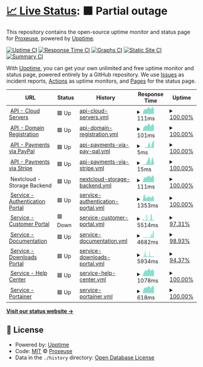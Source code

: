 # [📈 Live Status](https://status.proxeuse.com): <!--live status--> **🟧 Partial outage**

This repository contains the open-source uptime monitor and status page for [Proxeuse](https://www.proxeuse.com), powered by [Upptime](https://github.com/upptime/upptime).

[![Uptime CI](https://github.com/Proxeuse/status/workflows/Uptime%20CI/badge.svg)](https://github.com/Proxeuse/status/actions?query=workflow%3A%22Uptime+CI%22)
[![Response Time CI](https://github.com/Proxeuse/status/workflows/Response%20Time%20CI/badge.svg)](https://github.com/Proxeuse/status/actions?query=workflow%3A%22Response+Time+CI%22)
[![Graphs CI](https://github.com/Proxeuse/status/workflows/Graphs%20CI/badge.svg)](https://github.com/Proxeuse/status/actions?query=workflow%3A%22Graphs+CI%22)
[![Static Site CI](https://github.com/Proxeuse/status/workflows/Static%20Site%20CI/badge.svg)](https://github.com/Proxeuse/status/actions?query=workflow%3A%22Static+Site+CI%22)
[![Summary CI](https://github.com/Proxeuse/status/workflows/Summary%20CI/badge.svg)](https://github.com/Proxeuse/status/actions?query=workflow%3A%22Summary+CI%22)

With [Upptime](https://upptime.js.org), you can get your own unlimited and free uptime monitor and status page, powered entirely by a GitHub repository. We use [Issues](https://github.com/Proxeuse/status/issues) as incident reports, [Actions](https://github.com/Proxeuse/status/actions) as uptime monitors, and [Pages](https://status.proxeuse.com) for the status page.

<!--start: status pages-->
<!-- This summary is generated by Upptime (https://github.com/upptime/upptime) -->
<!-- Do not edit this manually, your changes will be overwritten -->
<!-- prettier-ignore -->
| URL | Status | History | Response Time | Uptime |
| --- | ------ | ------- | ------------- | ------ |
| <img alt="" src="https://icons.duckduckgo.com/ip3/null.ico" height="13"> [API - Cloud Servers](api.hetzner.cloud) | 🟩 Up | [api-cloud-servers.yml](https://github.com/Proxeuse/status/commits/HEAD/history/api-cloud-servers.yml) | <details><summary><img alt="Response time graph" src="./graphs/api-cloud-servers/response-time-week.png" height="20"> 111ms</summary><br><a href="https://status.proxeu.se/history/api-cloud-servers"><img alt="Response time 136" src="https://img.shields.io/endpoint?url=https%3A%2F%2Fraw.githubusercontent.com%2FProxeuse%2Fstatus%2FHEAD%2Fapi%2Fapi-cloud-servers%2Fresponse-time.json"></a><br><a href="https://status.proxeu.se/history/api-cloud-servers"><img alt="24-hour response time 98" src="https://img.shields.io/endpoint?url=https%3A%2F%2Fraw.githubusercontent.com%2FProxeuse%2Fstatus%2FHEAD%2Fapi%2Fapi-cloud-servers%2Fresponse-time-day.json"></a><br><a href="https://status.proxeu.se/history/api-cloud-servers"><img alt="7-day response time 111" src="https://img.shields.io/endpoint?url=https%3A%2F%2Fraw.githubusercontent.com%2FProxeuse%2Fstatus%2FHEAD%2Fapi%2Fapi-cloud-servers%2Fresponse-time-week.json"></a><br><a href="https://status.proxeu.se/history/api-cloud-servers"><img alt="30-day response time 117" src="https://img.shields.io/endpoint?url=https%3A%2F%2Fraw.githubusercontent.com%2FProxeuse%2Fstatus%2FHEAD%2Fapi%2Fapi-cloud-servers%2Fresponse-time-month.json"></a><br><a href="https://status.proxeu.se/history/api-cloud-servers"><img alt="1-year response time 131" src="https://img.shields.io/endpoint?url=https%3A%2F%2Fraw.githubusercontent.com%2FProxeuse%2Fstatus%2FHEAD%2Fapi%2Fapi-cloud-servers%2Fresponse-time-year.json"></a></details> | <details><summary><a href="https://status.proxeu.se/history/api-cloud-servers">100.00%</a></summary><a href="https://status.proxeu.se/history/api-cloud-servers"><img alt="All-time uptime 99.99%" src="https://img.shields.io/endpoint?url=https%3A%2F%2Fraw.githubusercontent.com%2FProxeuse%2Fstatus%2FHEAD%2Fapi%2Fapi-cloud-servers%2Fuptime.json"></a><br><a href="https://status.proxeu.se/history/api-cloud-servers"><img alt="24-hour uptime 100.00%" src="https://img.shields.io/endpoint?url=https%3A%2F%2Fraw.githubusercontent.com%2FProxeuse%2Fstatus%2FHEAD%2Fapi%2Fapi-cloud-servers%2Fuptime-day.json"></a><br><a href="https://status.proxeu.se/history/api-cloud-servers"><img alt="7-day uptime 100.00%" src="https://img.shields.io/endpoint?url=https%3A%2F%2Fraw.githubusercontent.com%2FProxeuse%2Fstatus%2FHEAD%2Fapi%2Fapi-cloud-servers%2Fuptime-week.json"></a><br><a href="https://status.proxeu.se/history/api-cloud-servers"><img alt="30-day uptime 100.00%" src="https://img.shields.io/endpoint?url=https%3A%2F%2Fraw.githubusercontent.com%2FProxeuse%2Fstatus%2FHEAD%2Fapi%2Fapi-cloud-servers%2Fuptime-month.json"></a><br><a href="https://status.proxeu.se/history/api-cloud-servers"><img alt="1-year uptime 100.00%" src="https://img.shields.io/endpoint?url=https%3A%2F%2Fraw.githubusercontent.com%2FProxeuse%2Fstatus%2FHEAD%2Fapi%2Fapi-cloud-servers%2Fuptime-year.json"></a></details>
| <img alt="" src="https://icons.duckduckgo.com/ip3/null.ico" height="13"> [API - Domain Registration](api.openprovider.eu) | 🟩 Up | [api-domain-registration.yml](https://github.com/Proxeuse/status/commits/HEAD/history/api-domain-registration.yml) | <details><summary><img alt="Response time graph" src="./graphs/api-domain-registration/response-time-week.png" height="20"> 101ms</summary><br><a href="https://status.proxeu.se/history/api-domain-registration"><img alt="Response time 115" src="https://img.shields.io/endpoint?url=https%3A%2F%2Fraw.githubusercontent.com%2FProxeuse%2Fstatus%2FHEAD%2Fapi%2Fapi-domain-registration%2Fresponse-time.json"></a><br><a href="https://status.proxeu.se/history/api-domain-registration"><img alt="24-hour response time 85" src="https://img.shields.io/endpoint?url=https%3A%2F%2Fraw.githubusercontent.com%2FProxeuse%2Fstatus%2FHEAD%2Fapi%2Fapi-domain-registration%2Fresponse-time-day.json"></a><br><a href="https://status.proxeu.se/history/api-domain-registration"><img alt="7-day response time 101" src="https://img.shields.io/endpoint?url=https%3A%2F%2Fraw.githubusercontent.com%2FProxeuse%2Fstatus%2FHEAD%2Fapi%2Fapi-domain-registration%2Fresponse-time-week.json"></a><br><a href="https://status.proxeu.se/history/api-domain-registration"><img alt="30-day response time 107" src="https://img.shields.io/endpoint?url=https%3A%2F%2Fraw.githubusercontent.com%2FProxeuse%2Fstatus%2FHEAD%2Fapi%2Fapi-domain-registration%2Fresponse-time-month.json"></a><br><a href="https://status.proxeu.se/history/api-domain-registration"><img alt="1-year response time 106" src="https://img.shields.io/endpoint?url=https%3A%2F%2Fraw.githubusercontent.com%2FProxeuse%2Fstatus%2FHEAD%2Fapi%2Fapi-domain-registration%2Fresponse-time-year.json"></a></details> | <details><summary><a href="https://status.proxeu.se/history/api-domain-registration">100.00%</a></summary><a href="https://status.proxeu.se/history/api-domain-registration"><img alt="All-time uptime 99.99%" src="https://img.shields.io/endpoint?url=https%3A%2F%2Fraw.githubusercontent.com%2FProxeuse%2Fstatus%2FHEAD%2Fapi%2Fapi-domain-registration%2Fuptime.json"></a><br><a href="https://status.proxeu.se/history/api-domain-registration"><img alt="24-hour uptime 100.00%" src="https://img.shields.io/endpoint?url=https%3A%2F%2Fraw.githubusercontent.com%2FProxeuse%2Fstatus%2FHEAD%2Fapi%2Fapi-domain-registration%2Fuptime-day.json"></a><br><a href="https://status.proxeu.se/history/api-domain-registration"><img alt="7-day uptime 100.00%" src="https://img.shields.io/endpoint?url=https%3A%2F%2Fraw.githubusercontent.com%2FProxeuse%2Fstatus%2FHEAD%2Fapi%2Fapi-domain-registration%2Fuptime-week.json"></a><br><a href="https://status.proxeu.se/history/api-domain-registration"><img alt="30-day uptime 99.96%" src="https://img.shields.io/endpoint?url=https%3A%2F%2Fraw.githubusercontent.com%2FProxeuse%2Fstatus%2FHEAD%2Fapi%2Fapi-domain-registration%2Fuptime-month.json"></a><br><a href="https://status.proxeu.se/history/api-domain-registration"><img alt="1-year uptime 99.99%" src="https://img.shields.io/endpoint?url=https%3A%2F%2Fraw.githubusercontent.com%2FProxeuse%2Fstatus%2FHEAD%2Fapi%2Fapi-domain-registration%2Fuptime-year.json"></a></details>
| <img alt="" src="https://icons.duckduckgo.com/ip3/null.ico" height="13"> [API - Payments via PayPal](api-m.paypal.com) | 🟩 Up | [api-payments-via-pay-pal.yml](https://github.com/Proxeuse/status/commits/HEAD/history/api-payments-via-pay-pal.yml) | <details><summary><img alt="Response time graph" src="./graphs/api-payments-via-pay-pal/response-time-week.png" height="20"> 5ms</summary><br><a href="https://status.proxeu.se/history/api-payments-via-pay-pal"><img alt="Response time 6" src="https://img.shields.io/endpoint?url=https%3A%2F%2Fraw.githubusercontent.com%2FProxeuse%2Fstatus%2FHEAD%2Fapi%2Fapi-payments-via-pay-pal%2Fresponse-time.json"></a><br><a href="https://status.proxeu.se/history/api-payments-via-pay-pal"><img alt="24-hour response time 11" src="https://img.shields.io/endpoint?url=https%3A%2F%2Fraw.githubusercontent.com%2FProxeuse%2Fstatus%2FHEAD%2Fapi%2Fapi-payments-via-pay-pal%2Fresponse-time-day.json"></a><br><a href="https://status.proxeu.se/history/api-payments-via-pay-pal"><img alt="7-day response time 5" src="https://img.shields.io/endpoint?url=https%3A%2F%2Fraw.githubusercontent.com%2FProxeuse%2Fstatus%2FHEAD%2Fapi%2Fapi-payments-via-pay-pal%2Fresponse-time-week.json"></a><br><a href="https://status.proxeu.se/history/api-payments-via-pay-pal"><img alt="30-day response time 4" src="https://img.shields.io/endpoint?url=https%3A%2F%2Fraw.githubusercontent.com%2FProxeuse%2Fstatus%2FHEAD%2Fapi%2Fapi-payments-via-pay-pal%2Fresponse-time-month.json"></a><br><a href="https://status.proxeu.se/history/api-payments-via-pay-pal"><img alt="1-year response time 4" src="https://img.shields.io/endpoint?url=https%3A%2F%2Fraw.githubusercontent.com%2FProxeuse%2Fstatus%2FHEAD%2Fapi%2Fapi-payments-via-pay-pal%2Fresponse-time-year.json"></a></details> | <details><summary><a href="https://status.proxeu.se/history/api-payments-via-pay-pal">100.00%</a></summary><a href="https://status.proxeu.se/history/api-payments-via-pay-pal"><img alt="All-time uptime 100.00%" src="https://img.shields.io/endpoint?url=https%3A%2F%2Fraw.githubusercontent.com%2FProxeuse%2Fstatus%2FHEAD%2Fapi%2Fapi-payments-via-pay-pal%2Fuptime.json"></a><br><a href="https://status.proxeu.se/history/api-payments-via-pay-pal"><img alt="24-hour uptime 100.00%" src="https://img.shields.io/endpoint?url=https%3A%2F%2Fraw.githubusercontent.com%2FProxeuse%2Fstatus%2FHEAD%2Fapi%2Fapi-payments-via-pay-pal%2Fuptime-day.json"></a><br><a href="https://status.proxeu.se/history/api-payments-via-pay-pal"><img alt="7-day uptime 100.00%" src="https://img.shields.io/endpoint?url=https%3A%2F%2Fraw.githubusercontent.com%2FProxeuse%2Fstatus%2FHEAD%2Fapi%2Fapi-payments-via-pay-pal%2Fuptime-week.json"></a><br><a href="https://status.proxeu.se/history/api-payments-via-pay-pal"><img alt="30-day uptime 100.00%" src="https://img.shields.io/endpoint?url=https%3A%2F%2Fraw.githubusercontent.com%2FProxeuse%2Fstatus%2FHEAD%2Fapi%2Fapi-payments-via-pay-pal%2Fuptime-month.json"></a><br><a href="https://status.proxeu.se/history/api-payments-via-pay-pal"><img alt="1-year uptime 100.00%" src="https://img.shields.io/endpoint?url=https%3A%2F%2Fraw.githubusercontent.com%2FProxeuse%2Fstatus%2FHEAD%2Fapi%2Fapi-payments-via-pay-pal%2Fuptime-year.json"></a></details>
| <img alt="" src="https://icons.duckduckgo.com/ip3/null.ico" height="13"> [API - Payments via Stripe](api.stripe.com) | 🟩 Up | [api-payments-via-stripe.yml](https://github.com/Proxeuse/status/commits/HEAD/history/api-payments-via-stripe.yml) | <details><summary><img alt="Response time graph" src="./graphs/api-payments-via-stripe/response-time-week.png" height="20"> 15ms</summary><br><a href="https://status.proxeu.se/history/api-payments-via-stripe"><img alt="Response time 19" src="https://img.shields.io/endpoint?url=https%3A%2F%2Fraw.githubusercontent.com%2FProxeuse%2Fstatus%2FHEAD%2Fapi%2Fapi-payments-via-stripe%2Fresponse-time.json"></a><br><a href="https://status.proxeu.se/history/api-payments-via-stripe"><img alt="24-hour response time 6" src="https://img.shields.io/endpoint?url=https%3A%2F%2Fraw.githubusercontent.com%2FProxeuse%2Fstatus%2FHEAD%2Fapi%2Fapi-payments-via-stripe%2Fresponse-time-day.json"></a><br><a href="https://status.proxeu.se/history/api-payments-via-stripe"><img alt="7-day response time 15" src="https://img.shields.io/endpoint?url=https%3A%2F%2Fraw.githubusercontent.com%2FProxeuse%2Fstatus%2FHEAD%2Fapi%2Fapi-payments-via-stripe%2Fresponse-time-week.json"></a><br><a href="https://status.proxeu.se/history/api-payments-via-stripe"><img alt="30-day response time 18" src="https://img.shields.io/endpoint?url=https%3A%2F%2Fraw.githubusercontent.com%2FProxeuse%2Fstatus%2FHEAD%2Fapi%2Fapi-payments-via-stripe%2Fresponse-time-month.json"></a><br><a href="https://status.proxeu.se/history/api-payments-via-stripe"><img alt="1-year response time 18" src="https://img.shields.io/endpoint?url=https%3A%2F%2Fraw.githubusercontent.com%2FProxeuse%2Fstatus%2FHEAD%2Fapi%2Fapi-payments-via-stripe%2Fresponse-time-year.json"></a></details> | <details><summary><a href="https://status.proxeu.se/history/api-payments-via-stripe">100.00%</a></summary><a href="https://status.proxeu.se/history/api-payments-via-stripe"><img alt="All-time uptime 100.00%" src="https://img.shields.io/endpoint?url=https%3A%2F%2Fraw.githubusercontent.com%2FProxeuse%2Fstatus%2FHEAD%2Fapi%2Fapi-payments-via-stripe%2Fuptime.json"></a><br><a href="https://status.proxeu.se/history/api-payments-via-stripe"><img alt="24-hour uptime 100.00%" src="https://img.shields.io/endpoint?url=https%3A%2F%2Fraw.githubusercontent.com%2FProxeuse%2Fstatus%2FHEAD%2Fapi%2Fapi-payments-via-stripe%2Fuptime-day.json"></a><br><a href="https://status.proxeu.se/history/api-payments-via-stripe"><img alt="7-day uptime 100.00%" src="https://img.shields.io/endpoint?url=https%3A%2F%2Fraw.githubusercontent.com%2FProxeuse%2Fstatus%2FHEAD%2Fapi%2Fapi-payments-via-stripe%2Fuptime-week.json"></a><br><a href="https://status.proxeu.se/history/api-payments-via-stripe"><img alt="30-day uptime 100.00%" src="https://img.shields.io/endpoint?url=https%3A%2F%2Fraw.githubusercontent.com%2FProxeuse%2Fstatus%2FHEAD%2Fapi%2Fapi-payments-via-stripe%2Fuptime-month.json"></a><br><a href="https://status.proxeu.se/history/api-payments-via-stripe"><img alt="1-year uptime 100.00%" src="https://img.shields.io/endpoint?url=https%3A%2F%2Fraw.githubusercontent.com%2FProxeuse%2Fstatus%2FHEAD%2Fapi%2Fapi-payments-via-stripe%2Fuptime-year.json"></a></details>
| <img alt="" src="https://icons.duckduckgo.com/ip3/null.ico" height="13"> Nextcloud - Storage Backend | 🟩 Up | [nextcloud-storage-backend.yml](https://github.com/Proxeuse/status/commits/HEAD/history/nextcloud-storage-backend.yml) | <details><summary><img alt="Response time graph" src="./graphs/nextcloud-storage-backend/response-time-week.png" height="20"> 111ms</summary><br><a href="https://status.proxeu.se/history/nextcloud-storage-backend"><img alt="Response time 123" src="https://img.shields.io/endpoint?url=https%3A%2F%2Fraw.githubusercontent.com%2FProxeuse%2Fstatus%2FHEAD%2Fapi%2Fnextcloud-storage-backend%2Fresponse-time.json"></a><br><a href="https://status.proxeu.se/history/nextcloud-storage-backend"><img alt="24-hour response time 98" src="https://img.shields.io/endpoint?url=https%3A%2F%2Fraw.githubusercontent.com%2FProxeuse%2Fstatus%2FHEAD%2Fapi%2Fnextcloud-storage-backend%2Fresponse-time-day.json"></a><br><a href="https://status.proxeu.se/history/nextcloud-storage-backend"><img alt="7-day response time 111" src="https://img.shields.io/endpoint?url=https%3A%2F%2Fraw.githubusercontent.com%2FProxeuse%2Fstatus%2FHEAD%2Fapi%2Fnextcloud-storage-backend%2Fresponse-time-week.json"></a><br><a href="https://status.proxeu.se/history/nextcloud-storage-backend"><img alt="30-day response time 117" src="https://img.shields.io/endpoint?url=https%3A%2F%2Fraw.githubusercontent.com%2FProxeuse%2Fstatus%2FHEAD%2Fapi%2Fnextcloud-storage-backend%2Fresponse-time-month.json"></a><br><a href="https://status.proxeu.se/history/nextcloud-storage-backend"><img alt="1-year response time 116" src="https://img.shields.io/endpoint?url=https%3A%2F%2Fraw.githubusercontent.com%2FProxeuse%2Fstatus%2FHEAD%2Fapi%2Fnextcloud-storage-backend%2Fresponse-time-year.json"></a></details> | <details><summary><a href="https://status.proxeu.se/history/nextcloud-storage-backend">100.00%</a></summary><a href="https://status.proxeu.se/history/nextcloud-storage-backend"><img alt="All-time uptime 99.99%" src="https://img.shields.io/endpoint?url=https%3A%2F%2Fraw.githubusercontent.com%2FProxeuse%2Fstatus%2FHEAD%2Fapi%2Fnextcloud-storage-backend%2Fuptime.json"></a><br><a href="https://status.proxeu.se/history/nextcloud-storage-backend"><img alt="24-hour uptime 100.00%" src="https://img.shields.io/endpoint?url=https%3A%2F%2Fraw.githubusercontent.com%2FProxeuse%2Fstatus%2FHEAD%2Fapi%2Fnextcloud-storage-backend%2Fuptime-day.json"></a><br><a href="https://status.proxeu.se/history/nextcloud-storage-backend"><img alt="7-day uptime 100.00%" src="https://img.shields.io/endpoint?url=https%3A%2F%2Fraw.githubusercontent.com%2FProxeuse%2Fstatus%2FHEAD%2Fapi%2Fnextcloud-storage-backend%2Fuptime-week.json"></a><br><a href="https://status.proxeu.se/history/nextcloud-storage-backend"><img alt="30-day uptime 100.00%" src="https://img.shields.io/endpoint?url=https%3A%2F%2Fraw.githubusercontent.com%2FProxeuse%2Fstatus%2FHEAD%2Fapi%2Fnextcloud-storage-backend%2Fuptime-month.json"></a><br><a href="https://status.proxeu.se/history/nextcloud-storage-backend"><img alt="1-year uptime 100.00%" src="https://img.shields.io/endpoint?url=https%3A%2F%2Fraw.githubusercontent.com%2FProxeuse%2Fstatus%2FHEAD%2Fapi%2Fnextcloud-storage-backend%2Fuptime-year.json"></a></details>
| <img alt="" src="https://icons.duckduckgo.com/ip3/auth.proxeuse.com.ico" height="13"> [Service - Authentication Portal](https://auth.proxeuse.com) | 🟩 Up | [service-authentication-portal.yml](https://github.com/Proxeuse/status/commits/HEAD/history/service-authentication-portal.yml) | <details><summary><img alt="Response time graph" src="./graphs/service-authentication-portal/response-time-week.png" height="20"> 1353ms</summary><br><a href="https://status.proxeu.se/history/service-authentication-portal"><img alt="Response time 1182" src="https://img.shields.io/endpoint?url=https%3A%2F%2Fraw.githubusercontent.com%2FProxeuse%2Fstatus%2FHEAD%2Fapi%2Fservice-authentication-portal%2Fresponse-time.json"></a><br><a href="https://status.proxeu.se/history/service-authentication-portal"><img alt="24-hour response time 929" src="https://img.shields.io/endpoint?url=https%3A%2F%2Fraw.githubusercontent.com%2FProxeuse%2Fstatus%2FHEAD%2Fapi%2Fservice-authentication-portal%2Fresponse-time-day.json"></a><br><a href="https://status.proxeu.se/history/service-authentication-portal"><img alt="7-day response time 1353" src="https://img.shields.io/endpoint?url=https%3A%2F%2Fraw.githubusercontent.com%2FProxeuse%2Fstatus%2FHEAD%2Fapi%2Fservice-authentication-portal%2Fresponse-time-week.json"></a><br><a href="https://status.proxeu.se/history/service-authentication-portal"><img alt="30-day response time 1212" src="https://img.shields.io/endpoint?url=https%3A%2F%2Fraw.githubusercontent.com%2FProxeuse%2Fstatus%2FHEAD%2Fapi%2Fservice-authentication-portal%2Fresponse-time-month.json"></a><br><a href="https://status.proxeu.se/history/service-authentication-portal"><img alt="1-year response time 1074" src="https://img.shields.io/endpoint?url=https%3A%2F%2Fraw.githubusercontent.com%2FProxeuse%2Fstatus%2FHEAD%2Fapi%2Fservice-authentication-portal%2Fresponse-time-year.json"></a></details> | <details><summary><a href="https://status.proxeu.se/history/service-authentication-portal">100.00%</a></summary><a href="https://status.proxeu.se/history/service-authentication-portal"><img alt="All-time uptime 99.19%" src="https://img.shields.io/endpoint?url=https%3A%2F%2Fraw.githubusercontent.com%2FProxeuse%2Fstatus%2FHEAD%2Fapi%2Fservice-authentication-portal%2Fuptime.json"></a><br><a href="https://status.proxeu.se/history/service-authentication-portal"><img alt="24-hour uptime 100.00%" src="https://img.shields.io/endpoint?url=https%3A%2F%2Fraw.githubusercontent.com%2FProxeuse%2Fstatus%2FHEAD%2Fapi%2Fservice-authentication-portal%2Fuptime-day.json"></a><br><a href="https://status.proxeu.se/history/service-authentication-portal"><img alt="7-day uptime 100.00%" src="https://img.shields.io/endpoint?url=https%3A%2F%2Fraw.githubusercontent.com%2FProxeuse%2Fstatus%2FHEAD%2Fapi%2Fservice-authentication-portal%2Fuptime-week.json"></a><br><a href="https://status.proxeu.se/history/service-authentication-portal"><img alt="30-day uptime 99.18%" src="https://img.shields.io/endpoint?url=https%3A%2F%2Fraw.githubusercontent.com%2FProxeuse%2Fstatus%2FHEAD%2Fapi%2Fservice-authentication-portal%2Fuptime-month.json"></a><br><a href="https://status.proxeu.se/history/service-authentication-portal"><img alt="1-year uptime 99.51%" src="https://img.shields.io/endpoint?url=https%3A%2F%2Fraw.githubusercontent.com%2FProxeuse%2Fstatus%2FHEAD%2Fapi%2Fservice-authentication-portal%2Fuptime-year.json"></a></details>
| <img alt="" src="https://icons.duckduckgo.com/ip3/my.proxeuse.com.ico" height="13"> [Service - Customer Portal](https://my.proxeuse.com) | 🟥 Down | [service-customer-portal.yml](https://github.com/Proxeuse/status/commits/HEAD/history/service-customer-portal.yml) | <details><summary><img alt="Response time graph" src="./graphs/service-customer-portal/response-time-week.png" height="20"> 5514ms</summary><br><a href="https://status.proxeu.se/history/service-customer-portal"><img alt="Response time 2440" src="https://img.shields.io/endpoint?url=https%3A%2F%2Fraw.githubusercontent.com%2FProxeuse%2Fstatus%2FHEAD%2Fapi%2Fservice-customer-portal%2Fresponse-time.json"></a><br><a href="https://status.proxeu.se/history/service-customer-portal"><img alt="24-hour response time 2060" src="https://img.shields.io/endpoint?url=https%3A%2F%2Fraw.githubusercontent.com%2FProxeuse%2Fstatus%2FHEAD%2Fapi%2Fservice-customer-portal%2Fresponse-time-day.json"></a><br><a href="https://status.proxeu.se/history/service-customer-portal"><img alt="7-day response time 5514" src="https://img.shields.io/endpoint?url=https%3A%2F%2Fraw.githubusercontent.com%2FProxeuse%2Fstatus%2FHEAD%2Fapi%2Fservice-customer-portal%2Fresponse-time-week.json"></a><br><a href="https://status.proxeu.se/history/service-customer-portal"><img alt="30-day response time 4022" src="https://img.shields.io/endpoint?url=https%3A%2F%2Fraw.githubusercontent.com%2FProxeuse%2Fstatus%2FHEAD%2Fapi%2Fservice-customer-portal%2Fresponse-time-month.json"></a><br><a href="https://status.proxeu.se/history/service-customer-portal"><img alt="1-year response time 1961" src="https://img.shields.io/endpoint?url=https%3A%2F%2Fraw.githubusercontent.com%2FProxeuse%2Fstatus%2FHEAD%2Fapi%2Fservice-customer-portal%2Fresponse-time-year.json"></a></details> | <details><summary><a href="https://status.proxeu.se/history/service-customer-portal">97.31%</a></summary><a href="https://status.proxeu.se/history/service-customer-portal"><img alt="All-time uptime 92.17%" src="https://img.shields.io/endpoint?url=https%3A%2F%2Fraw.githubusercontent.com%2FProxeuse%2Fstatus%2FHEAD%2Fapi%2Fservice-customer-portal%2Fuptime.json"></a><br><a href="https://status.proxeu.se/history/service-customer-portal"><img alt="24-hour uptime 94.85%" src="https://img.shields.io/endpoint?url=https%3A%2F%2Fraw.githubusercontent.com%2FProxeuse%2Fstatus%2FHEAD%2Fapi%2Fservice-customer-portal%2Fuptime-day.json"></a><br><a href="https://status.proxeu.se/history/service-customer-portal"><img alt="7-day uptime 97.31%" src="https://img.shields.io/endpoint?url=https%3A%2F%2Fraw.githubusercontent.com%2FProxeuse%2Fstatus%2FHEAD%2Fapi%2Fservice-customer-portal%2Fuptime-week.json"></a><br><a href="https://status.proxeu.se/history/service-customer-portal"><img alt="30-day uptime 95.71%" src="https://img.shields.io/endpoint?url=https%3A%2F%2Fraw.githubusercontent.com%2FProxeuse%2Fstatus%2FHEAD%2Fapi%2Fservice-customer-portal%2Fuptime-month.json"></a><br><a href="https://status.proxeu.se/history/service-customer-portal"><img alt="1-year uptime 84.10%" src="https://img.shields.io/endpoint?url=https%3A%2F%2Fraw.githubusercontent.com%2FProxeuse%2Fstatus%2FHEAD%2Fapi%2Fservice-customer-portal%2Fuptime-year.json"></a></details>
| <img alt="" src="https://icons.duckduckgo.com/ip3/docs.proxeuse.com.ico" height="13"> [Service - Documentation](https://docs.proxeuse.com) | 🟩 Up | [service-documentation.yml](https://github.com/Proxeuse/status/commits/HEAD/history/service-documentation.yml) | <details><summary><img alt="Response time graph" src="./graphs/service-documentation/response-time-week.png" height="20"> 4682ms</summary><br><a href="https://status.proxeu.se/history/service-documentation"><img alt="Response time 1392" src="https://img.shields.io/endpoint?url=https%3A%2F%2Fraw.githubusercontent.com%2FProxeuse%2Fstatus%2FHEAD%2Fapi%2Fservice-documentation%2Fresponse-time.json"></a><br><a href="https://status.proxeu.se/history/service-documentation"><img alt="24-hour response time 9895" src="https://img.shields.io/endpoint?url=https%3A%2F%2Fraw.githubusercontent.com%2FProxeuse%2Fstatus%2FHEAD%2Fapi%2Fservice-documentation%2Fresponse-time-day.json"></a><br><a href="https://status.proxeu.se/history/service-documentation"><img alt="7-day response time 4682" src="https://img.shields.io/endpoint?url=https%3A%2F%2Fraw.githubusercontent.com%2FProxeuse%2Fstatus%2FHEAD%2Fapi%2Fservice-documentation%2Fresponse-time-week.json"></a><br><a href="https://status.proxeu.se/history/service-documentation"><img alt="30-day response time 2929" src="https://img.shields.io/endpoint?url=https%3A%2F%2Fraw.githubusercontent.com%2FProxeuse%2Fstatus%2FHEAD%2Fapi%2Fservice-documentation%2Fresponse-time-month.json"></a><br><a href="https://status.proxeu.se/history/service-documentation"><img alt="1-year response time 1320" src="https://img.shields.io/endpoint?url=https%3A%2F%2Fraw.githubusercontent.com%2FProxeuse%2Fstatus%2FHEAD%2Fapi%2Fservice-documentation%2Fresponse-time-year.json"></a></details> | <details><summary><a href="https://status.proxeu.se/history/service-documentation">98.93%</a></summary><a href="https://status.proxeu.se/history/service-documentation"><img alt="All-time uptime 93.92%" src="https://img.shields.io/endpoint?url=https%3A%2F%2Fraw.githubusercontent.com%2FProxeuse%2Fstatus%2FHEAD%2Fapi%2Fservice-documentation%2Fuptime.json"></a><br><a href="https://status.proxeu.se/history/service-documentation"><img alt="24-hour uptime 97.47%" src="https://img.shields.io/endpoint?url=https%3A%2F%2Fraw.githubusercontent.com%2FProxeuse%2Fstatus%2FHEAD%2Fapi%2Fservice-documentation%2Fuptime-day.json"></a><br><a href="https://status.proxeu.se/history/service-documentation"><img alt="7-day uptime 98.93%" src="https://img.shields.io/endpoint?url=https%3A%2F%2Fraw.githubusercontent.com%2FProxeuse%2Fstatus%2FHEAD%2Fapi%2Fservice-documentation%2Fuptime-week.json"></a><br><a href="https://status.proxeu.se/history/service-documentation"><img alt="30-day uptime 97.91%" src="https://img.shields.io/endpoint?url=https%3A%2F%2Fraw.githubusercontent.com%2FProxeuse%2Fstatus%2FHEAD%2Fapi%2Fservice-documentation%2Fuptime-month.json"></a><br><a href="https://status.proxeu.se/history/service-documentation"><img alt="1-year uptime 87.57%" src="https://img.shields.io/endpoint?url=https%3A%2F%2Fraw.githubusercontent.com%2FProxeuse%2Fstatus%2FHEAD%2Fapi%2Fservice-documentation%2Fuptime-year.json"></a></details>
| <img alt="" src="https://icons.duckduckgo.com/ip3/downloads.proxeuse.nl.ico" height="13"> [Service - Downloads Portal](https://downloads.proxeuse.nl) | 🟩 Up | [service-downloads-portal.yml](https://github.com/Proxeuse/status/commits/HEAD/history/service-downloads-portal.yml) | <details><summary><img alt="Response time graph" src="./graphs/service-downloads-portal/response-time-week.png" height="20"> 5934ms</summary><br><a href="https://status.proxeu.se/history/service-downloads-portal"><img alt="Response time 3517" src="https://img.shields.io/endpoint?url=https%3A%2F%2Fraw.githubusercontent.com%2FProxeuse%2Fstatus%2FHEAD%2Fapi%2Fservice-downloads-portal%2Fresponse-time.json"></a><br><a href="https://status.proxeu.se/history/service-downloads-portal"><img alt="24-hour response time 8922" src="https://img.shields.io/endpoint?url=https%3A%2F%2Fraw.githubusercontent.com%2FProxeuse%2Fstatus%2FHEAD%2Fapi%2Fservice-downloads-portal%2Fresponse-time-day.json"></a><br><a href="https://status.proxeu.se/history/service-downloads-portal"><img alt="7-day response time 5934" src="https://img.shields.io/endpoint?url=https%3A%2F%2Fraw.githubusercontent.com%2FProxeuse%2Fstatus%2FHEAD%2Fapi%2Fservice-downloads-portal%2Fresponse-time-week.json"></a><br><a href="https://status.proxeu.se/history/service-downloads-portal"><img alt="30-day response time 4753" src="https://img.shields.io/endpoint?url=https%3A%2F%2Fraw.githubusercontent.com%2FProxeuse%2Fstatus%2FHEAD%2Fapi%2Fservice-downloads-portal%2Fresponse-time-month.json"></a><br><a href="https://status.proxeu.se/history/service-downloads-portal"><img alt="1-year response time 3459" src="https://img.shields.io/endpoint?url=https%3A%2F%2Fraw.githubusercontent.com%2FProxeuse%2Fstatus%2FHEAD%2Fapi%2Fservice-downloads-portal%2Fresponse-time-year.json"></a></details> | <details><summary><a href="https://status.proxeu.se/history/service-downloads-portal">94.37%</a></summary><a href="https://status.proxeu.se/history/service-downloads-portal"><img alt="All-time uptime 99.70%" src="https://img.shields.io/endpoint?url=https%3A%2F%2Fraw.githubusercontent.com%2FProxeuse%2Fstatus%2FHEAD%2Fapi%2Fservice-downloads-portal%2Fuptime.json"></a><br><a href="https://status.proxeu.se/history/service-downloads-portal"><img alt="24-hour uptime 90.36%" src="https://img.shields.io/endpoint?url=https%3A%2F%2Fraw.githubusercontent.com%2FProxeuse%2Fstatus%2FHEAD%2Fapi%2Fservice-downloads-portal%2Fuptime-day.json"></a><br><a href="https://status.proxeu.se/history/service-downloads-portal"><img alt="7-day uptime 94.37%" src="https://img.shields.io/endpoint?url=https%3A%2F%2Fraw.githubusercontent.com%2FProxeuse%2Fstatus%2FHEAD%2Fapi%2Fservice-downloads-portal%2Fuptime-week.json"></a><br><a href="https://status.proxeu.se/history/service-downloads-portal"><img alt="30-day uptime 95.08%" src="https://img.shields.io/endpoint?url=https%3A%2F%2Fraw.githubusercontent.com%2FProxeuse%2Fstatus%2FHEAD%2Fapi%2Fservice-downloads-portal%2Fuptime-month.json"></a><br><a href="https://status.proxeu.se/history/service-downloads-portal"><img alt="1-year uptime 99.37%" src="https://img.shields.io/endpoint?url=https%3A%2F%2Fraw.githubusercontent.com%2FProxeuse%2Fstatus%2FHEAD%2Fapi%2Fservice-downloads-portal%2Fuptime-year.json"></a></details>
| <img alt="" src="https://icons.duckduckgo.com/ip3/help.proxeuse.com.ico" height="13"> [Service - Help Center](https://help.proxeuse.com) | 🟩 Up | [service-help-center.yml](https://github.com/Proxeuse/status/commits/HEAD/history/service-help-center.yml) | <details><summary><img alt="Response time graph" src="./graphs/service-help-center/response-time-week.png" height="20"> 1078ms</summary><br><a href="https://status.proxeu.se/history/service-help-center"><img alt="Response time 1175" src="https://img.shields.io/endpoint?url=https%3A%2F%2Fraw.githubusercontent.com%2FProxeuse%2Fstatus%2FHEAD%2Fapi%2Fservice-help-center%2Fresponse-time.json"></a><br><a href="https://status.proxeu.se/history/service-help-center"><img alt="24-hour response time 975" src="https://img.shields.io/endpoint?url=https%3A%2F%2Fraw.githubusercontent.com%2FProxeuse%2Fstatus%2FHEAD%2Fapi%2Fservice-help-center%2Fresponse-time-day.json"></a><br><a href="https://status.proxeu.se/history/service-help-center"><img alt="7-day response time 1078" src="https://img.shields.io/endpoint?url=https%3A%2F%2Fraw.githubusercontent.com%2FProxeuse%2Fstatus%2FHEAD%2Fapi%2Fservice-help-center%2Fresponse-time-week.json"></a><br><a href="https://status.proxeu.se/history/service-help-center"><img alt="30-day response time 1095" src="https://img.shields.io/endpoint?url=https%3A%2F%2Fraw.githubusercontent.com%2FProxeuse%2Fstatus%2FHEAD%2Fapi%2Fservice-help-center%2Fresponse-time-month.json"></a><br><a href="https://status.proxeu.se/history/service-help-center"><img alt="1-year response time 1088" src="https://img.shields.io/endpoint?url=https%3A%2F%2Fraw.githubusercontent.com%2FProxeuse%2Fstatus%2FHEAD%2Fapi%2Fservice-help-center%2Fresponse-time-year.json"></a></details> | <details><summary><a href="https://status.proxeu.se/history/service-help-center">100.00%</a></summary><a href="https://status.proxeu.se/history/service-help-center"><img alt="All-time uptime 85.06%" src="https://img.shields.io/endpoint?url=https%3A%2F%2Fraw.githubusercontent.com%2FProxeuse%2Fstatus%2FHEAD%2Fapi%2Fservice-help-center%2Fuptime.json"></a><br><a href="https://status.proxeu.se/history/service-help-center"><img alt="24-hour uptime 100.00%" src="https://img.shields.io/endpoint?url=https%3A%2F%2Fraw.githubusercontent.com%2FProxeuse%2Fstatus%2FHEAD%2Fapi%2Fservice-help-center%2Fuptime-day.json"></a><br><a href="https://status.proxeu.se/history/service-help-center"><img alt="7-day uptime 100.00%" src="https://img.shields.io/endpoint?url=https%3A%2F%2Fraw.githubusercontent.com%2FProxeuse%2Fstatus%2FHEAD%2Fapi%2Fservice-help-center%2Fuptime-week.json"></a><br><a href="https://status.proxeu.se/history/service-help-center"><img alt="30-day uptime 99.18%" src="https://img.shields.io/endpoint?url=https%3A%2F%2Fraw.githubusercontent.com%2FProxeuse%2Fstatus%2FHEAD%2Fapi%2Fservice-help-center%2Fuptime-month.json"></a><br><a href="https://status.proxeu.se/history/service-help-center"><img alt="1-year uptime 99.80%" src="https://img.shields.io/endpoint?url=https%3A%2F%2Fraw.githubusercontent.com%2FProxeuse%2Fstatus%2FHEAD%2Fapi%2Fservice-help-center%2Fuptime-year.json"></a></details>
| <img alt="" src="https://icons.duckduckgo.com/ip3/portainer.proxeuse.com.ico" height="13"> [Service - Portainer](https://portainer.proxeuse.com) | 🟩 Up | [service-portainer.yml](https://github.com/Proxeuse/status/commits/HEAD/history/service-portainer.yml) | <details><summary><img alt="Response time graph" src="./graphs/service-portainer/response-time-week.png" height="20"> 618ms</summary><br><a href="https://status.proxeu.se/history/service-portainer"><img alt="Response time 783" src="https://img.shields.io/endpoint?url=https%3A%2F%2Fraw.githubusercontent.com%2FProxeuse%2Fstatus%2FHEAD%2Fapi%2Fservice-portainer%2Fresponse-time.json"></a><br><a href="https://status.proxeu.se/history/service-portainer"><img alt="24-hour response time 591" src="https://img.shields.io/endpoint?url=https%3A%2F%2Fraw.githubusercontent.com%2FProxeuse%2Fstatus%2FHEAD%2Fapi%2Fservice-portainer%2Fresponse-time-day.json"></a><br><a href="https://status.proxeu.se/history/service-portainer"><img alt="7-day response time 618" src="https://img.shields.io/endpoint?url=https%3A%2F%2Fraw.githubusercontent.com%2FProxeuse%2Fstatus%2FHEAD%2Fapi%2Fservice-portainer%2Fresponse-time-week.json"></a><br><a href="https://status.proxeu.se/history/service-portainer"><img alt="30-day response time 674" src="https://img.shields.io/endpoint?url=https%3A%2F%2Fraw.githubusercontent.com%2FProxeuse%2Fstatus%2FHEAD%2Fapi%2Fservice-portainer%2Fresponse-time-month.json"></a><br><a href="https://status.proxeu.se/history/service-portainer"><img alt="1-year response time 673" src="https://img.shields.io/endpoint?url=https%3A%2F%2Fraw.githubusercontent.com%2FProxeuse%2Fstatus%2FHEAD%2Fapi%2Fservice-portainer%2Fresponse-time-year.json"></a></details> | <details><summary><a href="https://status.proxeu.se/history/service-portainer">100.00%</a></summary><a href="https://status.proxeu.se/history/service-portainer"><img alt="All-time uptime 98.61%" src="https://img.shields.io/endpoint?url=https%3A%2F%2Fraw.githubusercontent.com%2FProxeuse%2Fstatus%2FHEAD%2Fapi%2Fservice-portainer%2Fuptime.json"></a><br><a href="https://status.proxeu.se/history/service-portainer"><img alt="24-hour uptime 100.00%" src="https://img.shields.io/endpoint?url=https%3A%2F%2Fraw.githubusercontent.com%2FProxeuse%2Fstatus%2FHEAD%2Fapi%2Fservice-portainer%2Fuptime-day.json"></a><br><a href="https://status.proxeu.se/history/service-portainer"><img alt="7-day uptime 100.00%" src="https://img.shields.io/endpoint?url=https%3A%2F%2Fraw.githubusercontent.com%2FProxeuse%2Fstatus%2FHEAD%2Fapi%2Fservice-portainer%2Fuptime-week.json"></a><br><a href="https://status.proxeu.se/history/service-portainer"><img alt="30-day uptime 99.18%" src="https://img.shields.io/endpoint?url=https%3A%2F%2Fraw.githubusercontent.com%2FProxeuse%2Fstatus%2FHEAD%2Fapi%2Fservice-portainer%2Fuptime-month.json"></a><br><a href="https://status.proxeu.se/history/service-portainer"><img alt="1-year uptime 97.83%" src="https://img.shields.io/endpoint?url=https%3A%2F%2Fraw.githubusercontent.com%2FProxeuse%2Fstatus%2FHEAD%2Fapi%2Fservice-portainer%2Fuptime-year.json"></a></details>

<!--end: status pages-->

[**Visit our status website →**](https://status.proxeuse.com)

## 📄 License

- Powered by: [Upptime](https://github.com/upptime/upptime)
- Code: [MIT](./LICENSE) © [Proxeuse](https://www.proxeuse.com)
- Data in the `./history` directory: [Open Database License](https://opendatacommons.org/licenses/odbl/1-0/)

